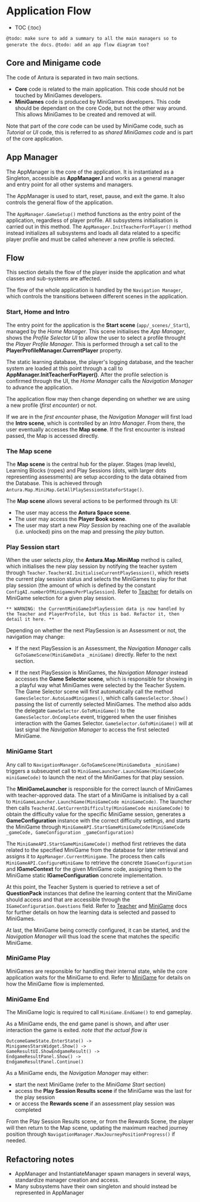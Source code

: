 # Application Flow

* TOC
{:toc}

`@todo: make sure to add a summary to all the main managers so to generate the docs.`
`@todo: add an app flow diagram too?`

## Core and Minigame code

The code of Antura is separated in two main sections.

- **Core** code is related to the main application. This code should not be touched by MiniGames developers.
- **MiniGames** code is produced by MiniGames developers. This code should be dependant on the core Code, but not the other way around.
This allows MiniGames to be created and removed at will.

Note that part of the *core* code can be used by MiniGame code, such as *Tutorial* or *UI* code, this is referred to as *shared MiniGames code* and is part of the core application.

## App Manager

The AppManager is the core of the application.
It is instantiated as a Singleton, accessible as **AppManager.I** and works as a general manager and entry point for all other systems and managers.

The AppManager is used to start, reset, pause, and exit the game.
It also controls the general flow of the application.

The `AppManager.GameSetup()` method functions as the entry point of the application, regardless of player profile.
All subsystems initialisation is carried out in this method.
The `AppManager.InitTeacherForPlayer()` method instead initializes all subsystems and loads all data related to a specific player profile and must be called whenever a new profile is selected.

## Flow

This section details the flow of the player inside the application and what classes and sub-systems are affected.

The flow of the whole application is handled by the `Navigation Manager`, which controls the transitions between different scenes in the application.

### Start, Home and Intro

The entry point for the application is the **Start scene** (`app/_scenes/_Start`), managed by the *Home Manager*.
This scene initialises the *App Manager*, shows the *Profile Selector UI* to allow the user to select a profile throught the *Player Profile Manager*.
This is performed through a set call to the **PlayerProfileManager.CurrentPlayer** property.

The static learning database, the player's logging database, and the teacher system are loaded at this point through a call to **AppManager.InitTeacherForPlayer()**.
After the profile selection is confirmed through the UI, the *Home Manager* calls the *Navigation Manager* to advance the application.

The application flow may then change depending on whether we are using a new profile (*first encounter*) or not.

If we are in the *first encounter* phase, the *Navigation Manager* will first load the **Intro scene**, which is controlled by an *Intro Manager*.
From there, the user eventually accesses the **Map scene**.
If the first encounter is instead passed, the Map is accessed directly.

### The Map scene

The **Map scene** is the central hub for the player.
Stages (map levels), Learning Blocks (ropes) and Play Sessions (dots, with larger dots representing assessments) are setup according to the data obtained from the Database.
This is achieved through `Antura.Map.MiniMap.GetAllPlaySessionStateForStage()`.

The **Map scene** allows several actions to be performed through its UI:

- The user may access the **Antura Space scene**.
- The user may access the **Player Book scene**.
- The user may start a new *Play Session* by reaching one of the available (i.e. unlocked) pins on the map and pressing the *play* button.

### Play Session start

When the user selects *play*, the **Antura.Map.MiniMap** method is called, which initialises the new play session by notifying the teacher system through `Teacher.TeacherAI.InitialiseCurrentPlaySession()`, which resets the current play session status and selects the MiniGames to play for that play session (the amount of which is defined by the constant `ConfigAI.numberOfMinigamesPerPlaySession`).
Refer to [Teacher](Teacher.md) for details on MiniGame selection for a given play session.

`** WARNING: the CurrentMiniGameInPlaySession data is now handled by the Teacher and PlayerProfile, but this is bad. Refactor it, then detail it here. **`

Depending on whether the next PlaySession is an Assessment or not, the navigation may change:

- If the next PlaySession is an Assessment, the *Navigation Manager* calls `GoToGameScene(MiniGameData _miniGame)` directly. Refer to the next section.

- If the next PlaySession is MiniGames, the *Navigation Manager* instead accesses the **Game Selector scene**, which is responsible for showing in a playful way what MiniGames were selected by the Teacher System.
The Game Selector scene will first automatically call the method `GamesSelector.AutoLoadMinigames()`, which calls `GamesSelector.Show()` passing the list of currently selected MiniGames.
The method also adds the delegate `GameSelector.GoToMiniGame()` to the `GamesSelector.OnComplete` event, triggered when the user finishes interaction with the Games Selector.
`GameSelector.GoToMiniGame()` will at last signal the *Navigation Manager* to access the first selected MiniGame.

### MiniGame Start

Any call to `NavigationManager.GoToGameScene(MiniGameData _miniGame)` triggers a subseuqnet call to `MiniGameLauncher.LaunchGame(MiniGameCode miniGameCode)` to launch the next of the MiniGames for that play session.

The **MiniGameLauncher** is responsible for the correct launch of MiniGames with teacher-approved data.
The start of a MiniGame is initialised by a call to `MiniGameLauncher.LaunchGame(MiniGameCode miniGameCode)`.
The launcher then calls `TeacherAI.GetCurrentDifficulty(MiniGameCode miniGameCode)` to obtain the difficulty value for the specific MiniGame session, generates a **GameConfiguration** instance with the correct difficulty settings, and starts the MiniGame through `MiniGameAPI.StartGameMiniGameCode(MiniGameCode _gameCode, GameConfiguration _gameConfiguration)`

The `MiniGameAPI.StartGameMiniGameCode()` method first retrieves the data related to the specified MiniGame from the database for later retrieval and assigns it to `AppManager.CurrentMinigame`.
The process then calls `MiniGameAPI.ConfigureMiniGame` to retrieve the concrete `IGameConfiguration` and **IGameContext** for the given MiniGame code, assigning them to the MiniGame static **IGameConfiguration** concrete implementation.

At this point, the Teacher System is queried to retrieve a set of **QuestionPack** instances that define the learning content that the MiniGame should access and that are accessible through the `IGameConfiguration.Questions` field.
Refer to [Teacher](Teacher.md) and [MiniGame](MiniGame.md) docs for further details on how the learning data is selected and passed to MiniGames.

At last, the MiniGame being correctly configured, it can be started, and the *Navigation Manager* will thus load the scene that matches the specific MiniGame.

### MiniGame Play

MiniGames are responsible for handling their internal state, while the core application waits for the MiniGame to end.
Refer to [MiniGame](MiniGame.md) for details on how the MiniGame flow is implemented.

### MiniGame End

The MiniGame logic is required to call `MiniGame.EndGame()` to end gameplay.

As a MiniGame ends, the end game panel is shown, and after user interaction the game is exited.
_note that the actual flow is_
```
OutcomeGameState.EnterState() ->
MinigamesStarsWidget.Show() ->
GameResultUI.ShowEndgameResult() ->
EndgameResultPanel.Show() ->
EndgameResultPanel.Continue()
```

As a MiniGame ends, the *Navigation Manager* may either:
- start the next MiniGame (refer to the *MiniGame Start* section)
- access the **Play Session Results scene** if the MiniGame was the last for the play session
- or access the **Rewards scene** if an assessment play session was completed

From the Play Session Results scene, or from the Rewards Scene, the player will then return to the Map scene, updating the maximum reached journey position through `NavigationManager.MaxJourneyPositionProgress()` if needed.

## Refactoring notes

- AppManager and InstantiateManager spawn managers in several ways, standardize manager creation and access.
- Many subsystems have their own singleton and should instead be represented in AppManager
